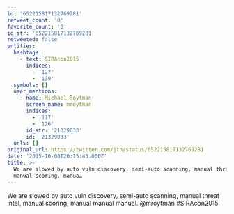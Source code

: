 ```yaml
---
id: '652215817132769281'
retweet_count: '0'
favorite_count: '0'
id_str: '652215817132769281'
retweeted: false
entities:
  hashtags:
    - text: SIRAcon2015
      indices:
        - '127'
        - '139'
  symbols: []
  user_mentions:
    - name: Michael Roytman
      screen_name: mroytman
      indices:
        - '117'
        - '126'
      id_str: '21329033'
      id: '21329033'
  urls: []
original_url: https://twitter.com/jth/status/652215817132769281
date: '2015-10-08T20:15:43.000Z'
title: >-
  We are slowed by auto vuln discovery, semi-auto scanning, manual threat intel,
  manual scoring, manua…
---
```


We are slowed by auto vuln discovery, semi-auto scanning, manual threat intel, manual scoring, manual manual manual. @mroytman #SIRAcon2015